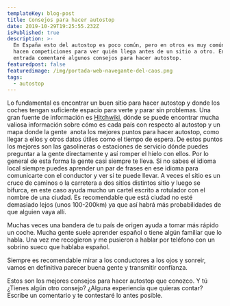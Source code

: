 ```yaml
---
templateKey: blog-post
title: Consejos para hacer autostop
date: 2019-10-29T19:25:55.232Z
isPublished: true
description: >-
  En España esto del autostop es poco común, pero en otros es muy común y hasta
  hacen competiciones para ver quién llega antes de un sitio a otro. En esta
  entrada comentaré algunos consejos para hacer autostop.
featuredpost: false
featuredimage: /img/portada-web-navegante-del-caos.png
tags:
  - autostop
---
```


Lo fundamental es encontrar un buen sitio para hacer autostop y donde los coches tengan suficiente espacio para verte y parar sin problemas. Una gran fuente de información es&nbsp;<a href="http://hitchwiki.org/maps/">Hitchwiki</a>, dónde se puede encontrar mucha valiosa información sobre cómo es cada país con respecto al autostop y un mapa donde la gente &nbsp;anota los mejores puntos para hacer autostop, como llegar a ellos y otros datos útiles como el tiempo de espera.
De estos puntos los mejores son las gasolineras o estaciones de servicio dónde puedes preguntar a la gente directamente y así romper el hielo con ellos. Por lo general de esta forma la gente casi siempre te lleva. Si no sabes el idioma local siempre puedes aprender un par de frases en ese idioma para comunicarte con el conductor y ver si te puede llevar.
A veces el sitio es un cruce de caminos o la carretera a dos sitios distintos sitio y luego se bifurca, en este caso ayuda mucho un cartel escrito a rotulador con el nombre de una ciudad. Es recomendable que está ciudad no esté demasiado lejos (unos 100-200km) ya que así habrá más probabilidades de que alguien vaya allí.

Muchas veces una bandera de tu país de origen ayuda a tomar más rápido un coche. Mucha gente suele aprender español o tiene algún familiar que lo habla. Una vez me recogieron y me pusieron a hablar por teléfono con un sobrino sueco que hablaba español.

Siempre es recomendable mirar a los conductores a los ojos y sonreir, vamos en definitiva parecer buena gente y transmitir confíanza.

Estos son los mejores consejos para hacer autostop que conozco. Y tú ¿Tienes algún otro consejo? ¿Alguna experiencia que quieras contar? Escribe un comentario y te contestaré lo antes posible.
